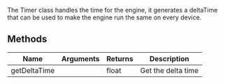 The Timer class handles the time for the engine, it generates a deltaTime that can be used to make the engine run the same on every device.

## Methods
| Name | Arguments | Returns | Description |
|-------|---|---|---|
| getDeltaTime | | float | Get the delta time |